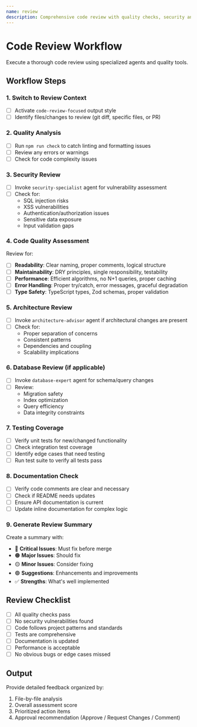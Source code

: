 ```yaml
---
name: review
description: Comprehensive code review with quality checks, security analysis, and best practices
---
```


# Code Review Workflow

Execute a thorough code review using specialized agents and quality tools.

## Workflow Steps

### 1. Switch to Review Context
- [ ] Activate `code-review-focused` output style
- [ ] Identify files/changes to review (git diff, specific files, or PR)

### 2. Quality Analysis
- [ ] Run `npm run check` to catch linting and formatting issues
- [ ] Review any errors or warnings
- [ ] Check for code complexity issues

### 3. Security Review
- [ ] Invoke `security-specialist` agent for vulnerability assessment
- [ ] Check for:
  - SQL injection risks
  - XSS vulnerabilities
  - Authentication/authorization issues
  - Sensitive data exposure
  - Input validation gaps

### 4. Code Quality Assessment
Review for:
- [ ] **Readability**: Clear naming, proper comments, logical structure
- [ ] **Maintainability**: DRY principles, single responsibility, testability
- [ ] **Performance**: Efficient algorithms, no N+1 queries, proper caching
- [ ] **Error Handling**: Proper try/catch, error messages, graceful degradation
- [ ] **Type Safety**: TypeScript types, Zod schemas, proper validation

### 5. Architecture Review
- [ ] Invoke `architecture-advisor` agent if architectural changes are present
- [ ] Check for:
  - Proper separation of concerns
  - Consistent patterns
  - Dependencies and coupling
  - Scalability implications

### 6. Database Review (if applicable)
- [ ] Invoke `database-expert` agent for schema/query changes
- [ ] Review:
  - Migration safety
  - Index optimization
  - Query efficiency
  - Data integrity constraints

### 7. Testing Coverage
- [ ] Verify unit tests for new/changed functionality
- [ ] Check integration test coverage
- [ ] Identify edge cases that need testing
- [ ] Run test suite to verify all tests pass

### 8. Documentation Check
- [ ] Verify code comments are clear and necessary
- [ ] Check if README needs updates
- [ ] Ensure API documentation is current
- [ ] Update inline documentation for complex logic

### 9. Generate Review Summary
Create a summary with:
- 🔴 **Critical Issues**: Must fix before merge
- 🟠 **Major Issues**: Should fix
- 🟡 **Minor Issues**: Consider fixing
- 🟢 **Suggestions**: Enhancements and improvements
- ✅ **Strengths**: What's well implemented

## Review Checklist

- [ ] All quality checks pass
- [ ] No security vulnerabilities found
- [ ] Code follows project patterns and standards
- [ ] Tests are comprehensive
- [ ] Documentation is updated
- [ ] Performance is acceptable
- [ ] No obvious bugs or edge cases missed

## Output

Provide detailed feedback organized by:
1. File-by-file analysis
2. Overall assessment score
3. Prioritized action items
4. Approval recommendation (Approve / Request Changes / Comment)
